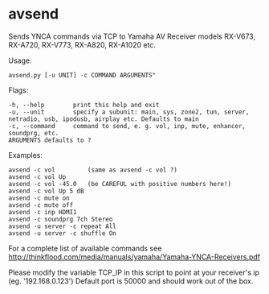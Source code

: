 avsend
======

Sends YNCA commands via TCP to Yamaha AV Receiver models RX-V673, RX-A720, RX-V773, RX-A820, RX-A1020 etc.

Usage:

    avsend.py [-u UNIT] -c COMMAND ARGUMENTS" 

Flags:

    -h, --help        print this help and exit
    -u, --unit        specify a subunit: main, sys, zone2, tun, server, netradio, usb, ipodusb, airplay etc. Defaults to main
    -c, --command     command to send, e. g. vol, inp, mute, enhancer, soundprg, etc.
    ARGUMENTS defaults to ?

Examples:

    avsend -c vol         (same as avsend -c vol ?)
    avsend -c vol Up
    avsend -c vol -45.0   (be CAREFUL with positive numbers here!)
    avsend -c vol Up 5 dB
    avsend -c mute on
    avsend -c mute off
    avsend -c inp HDMI1
    avsend -c soundprg 7ch Stereo
    avsend -u server -c repeat All
    avsend -u server -c shuffle On

For a complete list of available commands see http://thinkflood.com/media/manuals/yamaha/Yamaha-YNCA-Receivers.pdf

Please modify the variable TCP_IP in this script to point at your receiver's ip (eg. '192.168.0.123')
Default port is 50000 and should work out of the box.
